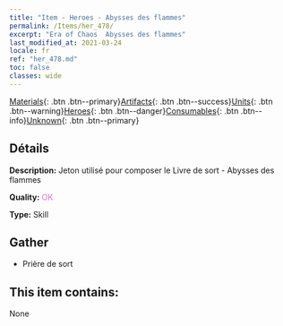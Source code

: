 ```yaml
---
title: "Item - Heroes - Abysses des flammes"
permalink: /Items/her_478/
excerpt: "Era of Chaos  Abysses des flammes"
last_modified_at: 2021-03-24
locale: fr
ref: "her_478.md"
toc: false
classes: wide
---
```

 [Materials](/fr/Items/){: .btn .btn--primary}[Artifacts](/fr/Items/Artifacts/){: .btn .btn--success}[Units](/fr/Items/Units/){: .btn .btn--warning}[Heroes](/fr/Items/Heroes/){: .btn .btn--danger}[Consumables](/fr/Items/Consumables/){: .btn .btn--info}[Unknown](/fr/Items/Unknown/){: .btn .btn--primary}

## Détails
 **Description:** Jeton utilisé pour composer le Livre de sort - Abysses des flammes

 **Quality:** <span style="color: #DA70D6">OK</span>

 **Type:** Skill

## Gather

*    Prière de sort 

## This item contains:

  None

